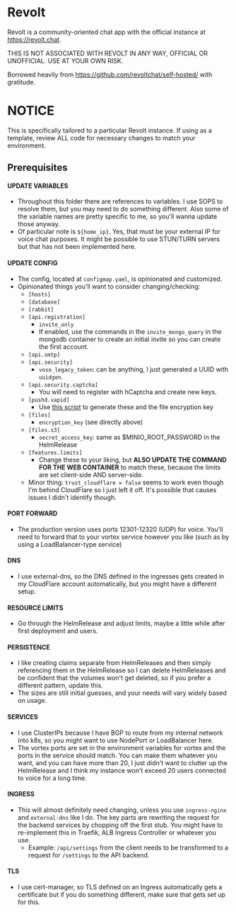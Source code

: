 # Revolt

Revolt is a community-oriented chat app with the official instance at
https://revolt.chat.

THIS IS NOT ASSOCIATED WITH REVOLT IN ANY WAY, OFFICIAL OR UNOFFICIAL.
USE AT YOUR OWN RISK.

Borrowed heavily from https://github.com/revoltchat/self-hosted/ with gratitude.

# NOTICE

This is specifically tailored to a particular Revolt instance. If using as a
template, review ALL code for necessary changes to match your environment.

## Prerequisites

#### UPDATE VARIABLES

- Throughout this folder there are references to variables. I use SOPS to
  resolve them, but you may need to do something different. Also some of the variable names are pretty specific to me, so you'll wanna update those anyway.
- Of particular note is `${home_ip}`. Yes, that must be your external IP for voice chat purposes. It might be possible to use STUN/TURN servers but that has not been implemented here.

#### UPDATE CONFIG

- The config, located at `configmap.yaml`, is opinionated and customized.
- Opinionated things you'll want to consider changing/checking:
  - `[hosts]`
  - `[database]`
  - `[rabbit]`
  - `[api.registration]`
    - `invite_only`
    - If enabled, use the commands in the `invite_mongo_query` in the mongodb container to create an initial invite so you can create the first account.
  - `[api.smtp]`
  - `[api.security]`
    - `voso_legacy_token`: can be anything, I just generated a UUID with `uuidgen`.
  - `[api.security.captcha]`
    - You will need to register with hCaptcha and create new keys.
  - `[pushd.vapid]`
    - Use [this script](https://github.com/revoltchat/self-hosted/blob/master/generate_config.sh) to generate these and the file encryption key
  - `[files]`
    - `encryption_key` (see directly above)
  - `[files.s3]`
    - `secret_access_key`: same as $MINIO_ROOT_PASSWORD in the HelmRelease
  - `[features.limits]`
    - Change these to your liking, but **ALSO UPDATE THE COMMAND FOR THE WEB CONTAINER** to match these, because the limits are set client-side AND server-side.
  - Minor thing: `trust_cloudflare = false` seems to work even though I'm behind CloudFlare so I just left it off. It's possible that causes issues I didn't identify though.

#### PORT FORWARD

- The production version uses ports 12301-12320 (UDP) for voice. You'll need
  to forward that to your vortex service however you like (such as by using
  a LoadBalancer-type service)

#### DNS

- I use external-dns, so the DNS defined in the ingresses gets created in my CloudFlare account automatically, but you might have a different setup.

#### RESOURCE LIMITS

- Go through the HelmRelease and adjust limits, maybe a little while after first deployment and users.

#### PERSISTENCE

- I like creating claims separate from HelmReleases and then simply referencing them in the HelmRelease so I can delete HelmReleases and be confident that the volumes won't get deleted, so if you prefer a different pattern, update this.
- The sizes are still initial guesses, and your needs will vary widely based on usage.

#### SERVICES

- I use ClusterIPs because I have BGP to route from my internal network into k8s, so you might want to use NodePort or LoadBalancer here.
- The vortex ports are set in the environment variables for vortex and the ports in the service should match. You can make them whatever you want, and you can have more than 20, I just didn't want to clutter up the HelmRelease and I think my instance won't exceed 20 users connected to voice for a long time.

#### INGRESS

- This will almost definitely need changing, unless you use `ingress-nginx` and `external-dns` like I do. The key parts are rewriting the request for the backend services by chopping off the first stub. You might have to re-implement this in Traefik, ALB Ingress Controller or whatever you use.
  - Example: `/api/settings` from the client needs to be transformed to a request for `/settings` to the API backend.

#### TLS

- I use cert-manager, so TLS defined on an Ingress automatically gets a certificate but if you do something different, make sure that gets set up for this.
